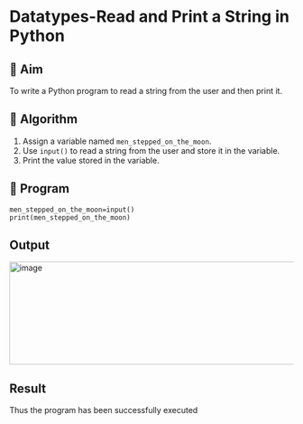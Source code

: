 # Datatypes-Read and Print a String in Python

## 🎯 Aim
To write a Python program to read a string from the user and then print it.

## 🧠 Algorithm
1. Assign a variable named `men_stepped_on_the_moon`.
2. Use `input()` to read a string from the user and store it in the variable.
3. Print the value stored in the variable.

## 🧾 Program
```
men_stepped_on_the_moon=input()
print(men_stepped_on_the_moon)
```

## Output
<img width="823" height="182" alt="image" src="https://github.com/user-attachments/assets/f11ae90d-ca0e-44d2-ab7d-618318487eb9" />

## Result
Thus the program has been successfully executed
